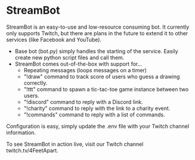 # StreamBot

StreamBot is an easy-to-use and low-resource consuming bot. It currently only supports Twitch, but there are plans in the future to extend it to other services (like Facebook and YouTube).

  - Base bot (bot.py) simply handles the starting of the service. Easily create new python script files and call them.
  - StreamBot comes out-of-the-box with support for...
     - Repeating messages (loops messages on a timer)
     - "!draw" command to track score of users who guess a drawing correctly.
     - "!ttt" command to spawn a tic-tac-toe game instance between two users.
     - "!discord" command to reply with a Discord link.
     - "!charity" command to reply with the link to a charity event.
     - "!commands" command to reply with a list of commands.

Configuration is easy, simply update the .env file with your Twitch channel information.

To see StreamBot in action live, visit our Twitch channel twitch.tv/4FeetApart.